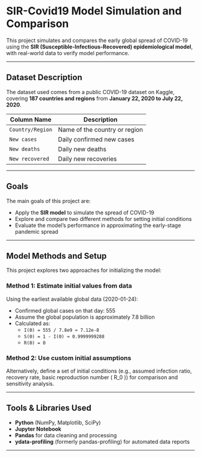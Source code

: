 #  SIR-Covid19 Model Simulation and Comparison

This project simulates and compares the early global spread of COVID-19 using the **SIR (Susceptible-Infectious-Recovered) epidemiological model**, with real-world data to verify model performance.

---

##  Dataset Description

The dataset used comes from a public COVID-19 dataset on Kaggle, covering **187 countries and regions** from **January 22, 2020 to July 22, 2020**.

| Column Name      | Description                         |
|------------------|-------------------------------------|
| `Country/Region` | Name of the country or region       |
| `New cases`      | Daily confirmed new cases           |
| `New deaths`     | Daily new deaths                    |
| `New recovered`  | Daily new recoveries                |



---

##   Goals

The main goals of this project are:

- Apply the **SIR model** to simulate the spread of COVID-19  
- Explore and compare two different methods for setting initial conditions  
- Evaluate the model’s performance in approximating the early-stage pandemic spread

---

##  Model Methods and Setup

This project explores two approaches for initializing the model:

### Method 1: Estimate initial values from data

Using the earliest available global data (2020-01-24):

- Confirmed global cases on that day: 555  
- Assume the global population is approximately 7.8 billion  
- Calculated as:
  - `I(0) = 555 / 7.8e9 ≈ 7.12e-8`
  - `S(0) = 1 - I(0) ≈ 0.9999999288`
  - `R(0) = 0`

### Method 2: Use custom initial assumptions

Alternatively, define a set of initial conditions (e.g., assumed infection ratio, recovery rate, basic reproduction number \( R_0 \)) for comparison and sensitivity analysis.

---

##  Tools & Libraries Used

- **Python** (NumPy, Matplotlib, SciPy)
- **Jupyter Notebook**
- **Pandas** for data cleaning and processing
- **ydata-profiling** (formerly pandas-profiling) for automated data reports

---


